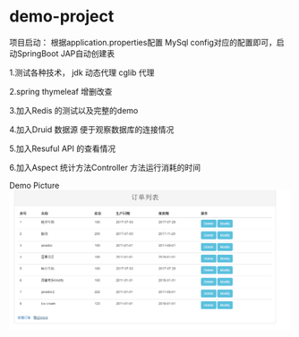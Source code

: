 # demo-project

项目启动：
	根据application.properties配置 MySql config对应的配置即可，启动SpringBoot JAP自动创建表     

1.测试各种技术， jdk 动态代理 cglib 代理         

2.spring thymeleaf 增删改查         

3.加入Redis 的测试以及完整的demo  
   
4.加入Druid 数据源 便于观察数据库的连接情况      

5.加入Resuful API 的查看情况           

6.加入Aspect 统计方法Controller 方法运行消耗的时间         

Demo Picture
![image](https://github.com/ninuxGithub/demo-project/blob/master/demo.png)


